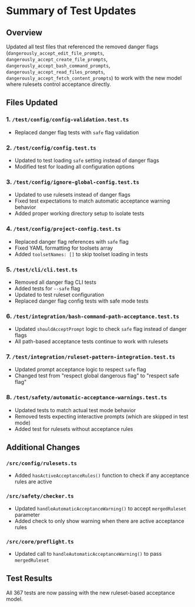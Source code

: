 # Summary of Test Updates

## Overview

Updated all test files that referenced the removed danger flags (`dangerously_accept_edit_file_prompts`, `dangerously_accept_create_file_prompts`, `dangerously_accept_bash_command_prompts`, `dangerously_accept_read_files_prompts`, `dangerously_accept_fetch_content_prompts`) to work with the new model where rulesets control acceptance directly.

## Files Updated

### 1. `/test/config/config-validation.test.ts`

- Replaced danger flag tests with `safe` flag validation

### 2. `/test/config/config.test.ts`

- Updated to test loading `safe` setting instead of danger flags
- Modified test for loading all configuration options

### 3. `/test/config/ignore-global-config.test.ts`

- Updated to use rulesets instead of danger flags
- Fixed test expectations to match automatic acceptance warning behavior
- Added proper working directory setup to isolate tests

### 4. `/test/config/project-config.test.ts`

- Replaced danger flag references with `safe` flag
- Fixed YAML formatting for toolsets array
- Added `toolsetNames: []` to skip toolset loading in tests

### 5. `/test/cli/cli.test.ts`

- Removed all danger flag CLI tests
- Added tests for `--safe` flag
- Updated to test ruleset configuration
- Replaced danger flag config tests with safe mode tests

### 6. `/test/integration/bash-command-path-acceptance.test.ts`

- Updated `shouldAcceptPrompt` logic to check `safe` flag instead of danger flags
- All path-based acceptance tests continue to work with rulesets

### 7. `/test/integration/ruleset-pattern-integration.test.ts`

- Updated prompt acceptance logic to respect `safe` flag
- Changed test from "respect global dangerous flag" to "respect safe flag"

### 8. `/test/safety/automatic-acceptance-warnings.test.ts`

- Updated tests to match actual test mode behavior
- Removed tests expecting interactive prompts (which are skipped in test mode)
- Added test for rulesets without acceptance rules

## Additional Changes

### `/src/config/rulesets.ts`

- Added `hasActiveAcceptanceRules()` function to check if any acceptance rules are active

### `/src/safety/checker.ts`

- Updated `handleAutomaticAcceptanceWarning()` to accept `mergedRuleset` parameter
- Added check to only show warning when there are active acceptance rules

### `/src/core/preflight.ts`

- Updated call to `handleAutomaticAcceptanceWarning()` to pass `mergedRuleset`

## Test Results

All 367 tests are now passing with the new ruleset-based acceptance model.
